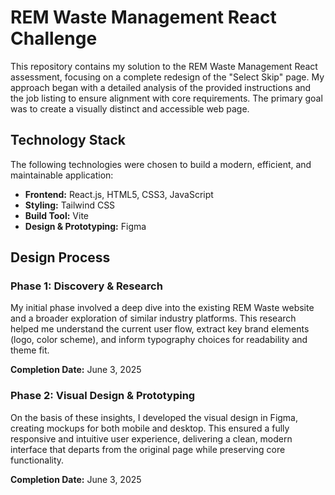 # REM Waste Management React Challenge

This repository contains my solution to the REM Waste Management React assessment, focusing on a complete redesign of the "Select Skip" page. My approach began with a detailed analysis of the provided instructions and the job listing to ensure alignment with core requirements. The primary goal was to create a visually distinct and accessible web page. 

## Technology Stack

The following technologies were chosen to build a modern, efficient, and maintainable application:

* **Frontend:** React.js, HTML5, CSS3, JavaScript
* **Styling:** Tailwind CSS
* **Build Tool:** Vite
* **Design & Prototyping:** Figma

## Design Process

### Phase 1: Discovery & Research

My initial phase involved a deep dive into the existing REM Waste website and a broader exploration of similar industry platforms. This research helped me understand the current user flow, extract key brand elements (logo, color scheme), and inform typography choices for readability and theme fit.

**Completion Date:** June 3, 2025

### Phase 2: Visual Design & Prototyping

On the basis of these insights, I developed the visual design in Figma, creating mockups for both mobile and desktop. This ensured a fully responsive and intuitive user experience, delivering a clean, modern interface that departs from the original page while preserving core functionality.

**Completion Date:** June 3, 2025
